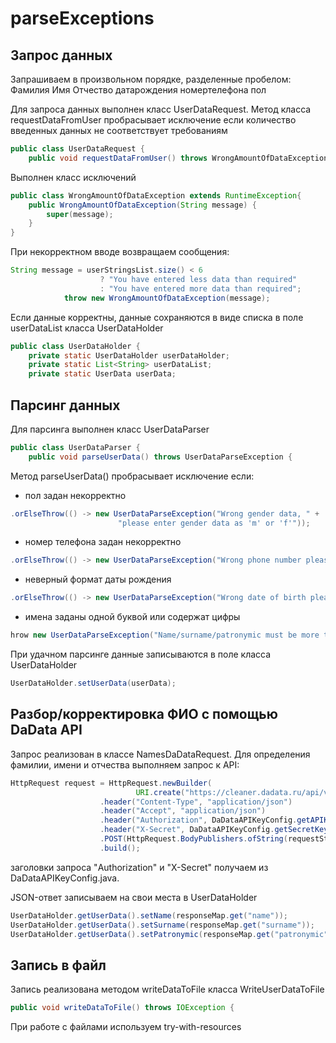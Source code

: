 # parseExceptions

## Запрос данных
Запрашиваем в произвольном порядке, разделенные пробелом:
Фамилия Имя Отчество датарождения номертелефона пол

Для запроса данных выполнен класс UserDataRequest.
Метод класса requestDataFromUser пробрасывает исключение 
если количество введенных данных не соответствует требованиям
```java
public class UserDataRequest {
    public void requestDataFromUser() throws WrongAmountOfDataException {
```
Выполнен класс исключений
```java
public class WrongAmountOfDataException extends RuntimeException{
    public WrongAmountOfDataException(String message) {
        super(message);
    }
}
```
При некорректном вводе возвращаем сообщения:
```java
String message = userStringsList.size() < 6
                    ? "You have entered less data than required"
                    : "You have entered more data than required";
            throw new WrongAmountOfDataException(message);
```
Если данные корректны, данные сохраняются в виде списка 
в поле userDataList класса UserDataHolder
```java
public class UserDataHolder {
    private static UserDataHolder userDataHolder;
    private static List<String> userDataList;
    private static UserData userData;
```
## Парсинг данных
Для парсинга выполнен класс UserDataParser
```java
public class UserDataParser {
    public void parseUserData() throws UserDataParseException {
```
Метод parseUserData() пробрасывает исключение если:
- пол задан некорректно
```java
.orElseThrow(() -> new UserDataParseException("Wrong gender data, " +
                        "please enter gender data as 'm' or 'f'"));
```
- номер телефона задан некорректно
```java
.orElseThrow(() -> new UserDataParseException("Wrong phone number please enter as number"));
```
- неверный формат даты рождения
```java
.orElseThrow(() -> new UserDataParseException("Wrong date of birth please enter as dd.mm.yyyy"));
```
- имена заданы одной буквой или содержат цифры
```java
hrow new UserDataParseException("Name/surname/patronymic must be more than one letter and no numbers");
```
При удачном парсинге данные записываются в поле класса UserDataHolder
```java
UserDataHolder.setUserData(userData);
```
## Разбор/корректировка ФИО с помощью DaData API
Запрос реализован в классе NamesDaDataRequest.
Для определения фамилии, имени и отчества выполняем запрос к API:
```java
HttpRequest request = HttpRequest.newBuilder(
                            URI.create("https://cleaner.dadata.ru/api/v1/clean/name"))
                    .header("Content-Type", "application/json")
                    .header("Accept", "application/json")
                    .header("Authorization", DaDataAPIKeyConfig.getAPIKey())
                    .header("X-Secret", DaDataAPIKeyConfig.getSecretKey())
                    .POST(HttpRequest.BodyPublishers.ofString(requestString))
                    .build();
```
заголовки запроса "Authorization" и "X-Secret" 
получаем из DaDataAPIKeyConfig.java.

JSON-ответ записываем на свои места в UserDataHolder
```java
UserDataHolder.getUserData().setName(responseMap.get("name"));
UserDataHolder.getUserData().setSurname(responseMap.get("surname"));
UserDataHolder.getUserData().setPatronymic(responseMap.get("patronymic"));
```
## Запись в файл
Запись реализована методом writeDataToFile класса WriteUserDataToFile
```java
public void writeDataToFile() throws IOException {
```
При работе с файлами используем try-with-resources